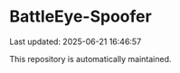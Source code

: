 # BattleEye-Spoofer

Last updated: 2025-06-21 16:46:57

This repository is automatically maintained.
